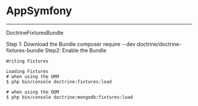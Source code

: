 # AppSymfony
---------------------
DoctrineFixturesBundle

Step 1: Download the Bundle
	composer require --dev doctrine/doctrine-fixtures-bundle
Step2: Enable the Bundle

	Writing Fixtures	

	Loading Fixtures
	# when using the ORM
	$ php bin/console doctrine:fixtures:load

	# when using the ODM
	$ php bin/console doctrine:mongodb:fixtures:load
